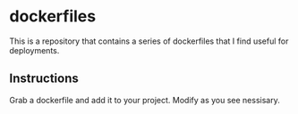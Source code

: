 # dockerfiles

This is a repository that contains a series of dockerfiles that I find useful
for deployments.

## Instructions

Grab a dockerfile and add it to your project. Modify as you see nessisary.

